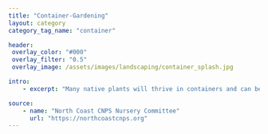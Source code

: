 ```yaml
---
title: "Container-Gardening"
layout: category
category_tag_name: "container"

header:
 overlay_color: "#000"
 overlay_filter: "0.5"
 overlay_image: /assets/images/landscaping/container_splash.jpg

intro: 
    - excerpt: "Many native plants will thrive in containers and can be readily transplanted into the garden when they outgrow their pots. These plants listed below are great choices for a beautiful and low-maintenance container garden."

source:
    - name: "North Coast CNPS Nursery Committee"
      url: "https://northcoastcnps.org"
---
```


